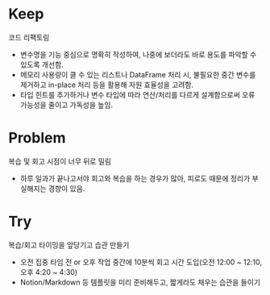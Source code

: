# Keep
코드 리팩토링
- 변수명을 기능 중심으로 명확히 작성하여, 나중에 보더라도 바로 용도를 파악할 수 있도록 개선함.
- 메모리 사용량이 클 수 있는 리스트나 DataFrame 처리 시, 불필요한 중간 변수를 제거하고 in-place 처리 등을 활용해 자원 효율성을 고려함.
- 타입 힌트를 추가하거나 변수 타입에 따라 연산/처리를 다르게 설계함으로써 오류 가능성을 줄이고 가독성을 높임.

# Problem
복습 및 회고 시점이 너무 뒤로 밀림
- 하루 일과가 끝나고서야 회고와 복습을 하는 경우가 많아, 피로도 때문에 정리가 부실해지는 경향이 있음.

# Try
복습/회고 타이밍을 앞당기고 습관 만들기

- 오전 집중 타임 전 or 오후 작업 중간에 10분씩 회고 시간 도입(오전 12:00 ~ 12:10, 오후 4:20 ~ 4:30)
- Notion/Markdown 등 템플릿을 미리 준비해두고, 짧게라도 채우는 습관을 들이기